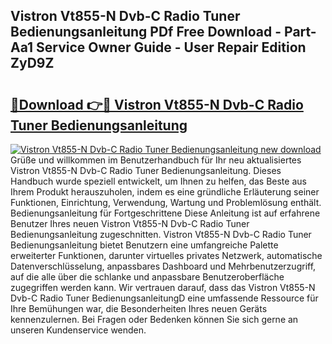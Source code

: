 ## Vistron Vt855-N Dvb-C Radio Tuner Bedienungsanleitung PDf Free Download - Part-Aa1 Service Owner Guide - User Repair Edition ZyD9Z

# <h2><a href="http://df5gpb1.blite.top/?on=Vistron+Vt855-N+Dvb-C+Radio+Tuner+Bedienungsanleitung">🔗Download 👉🔴 Vistron Vt855-N Dvb-C Radio Tuner Bedienungsanleitung</a></h2>

[![Vistron Vt855-N Dvb-C Radio Tuner Bedienungsanleitung new download](https://i.imgur.com/lujVjoI.png)](http://df5gpb1.blite.top/?on=Vistron+Vt855-N+Dvb-C+Radio+Tuner+Bedienungsanleitung)
Grüße und willkommen im Benutzerhandbuch für Ihr neu aktualisiertes Vistron Vt855-N Dvb-C Radio Tuner Bedienungsanleitung. Dieses Handbuch wurde speziell entwickelt, um Ihnen zu helfen, das Beste aus Ihrem Produkt herauszuholen, indem es eine gründliche Erläuterung seiner Funktionen, Einrichtung, Verwendung, Wartung und Problemlösung enthält. Bedienungsanleitung für Fortgeschrittene Diese Anleitung ist auf erfahrene Benutzer Ihres neuen Vistron Vt855-N Dvb-C Radio Tuner Bedienungsanleitung zugeschnitten. Vistron Vt855-N Dvb-C Radio Tuner Bedienungsanleitung bietet Benutzern eine umfangreiche Palette erweiterter Funktionen, darunter virtuelles privates Netzwerk, automatische Datenverschlüsselung, anpassbares Dashboard und Mehrbenutzerzugriff, auf die alle über die schlanke und anpassbare Benutzeroberfläche zugegriffen werden kann. Wir vertrauen darauf, dass das Vistron Vt855-N Dvb-C Radio Tuner BedienungsanleitungD eine umfassende Ressource für Ihre Bemühungen war, die Besonderheiten Ihres neuen Geräts kennenzulernen. Bei Fragen oder Bedenken können Sie sich gerne an unseren Kundenservice wenden.

